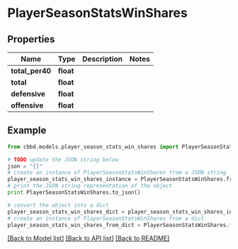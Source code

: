 # PlayerSeasonStatsWinShares


## Properties
Name | Type | Description | Notes
------------ | ------------- | ------------- | -------------
**total_per40** | **float** |  | 
**total** | **float** |  | 
**defensive** | **float** |  | 
**offensive** | **float** |  | 

## Example

```python
from cbbd.models.player_season_stats_win_shares import PlayerSeasonStatsWinShares

# TODO update the JSON string below
json = "{}"
# create an instance of PlayerSeasonStatsWinShares from a JSON string
player_season_stats_win_shares_instance = PlayerSeasonStatsWinShares.from_json(json)
# print the JSON string representation of the object
print PlayerSeasonStatsWinShares.to_json()

# convert the object into a dict
player_season_stats_win_shares_dict = player_season_stats_win_shares_instance.to_dict()
# create an instance of PlayerSeasonStatsWinShares from a dict
player_season_stats_win_shares_from_dict = PlayerSeasonStatsWinShares.from_dict(player_season_stats_win_shares_dict)
```
[[Back to Model list]](../README.md#documentation-for-models) [[Back to API list]](../README.md#documentation-for-api-endpoints) [[Back to README]](../README.md)



